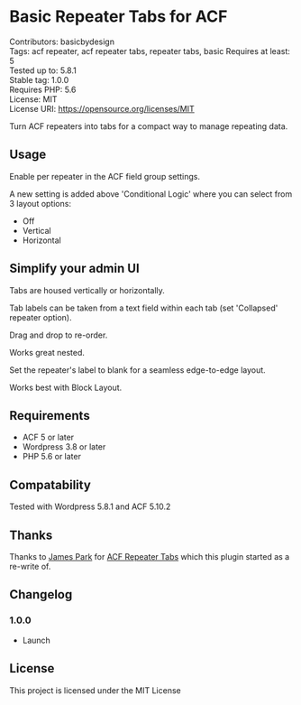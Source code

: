 # Basic Repeater Tabs for ACF
Contributors: basicbydesign  
Tags: acf repeater, acf repeater tabs, repeater tabs, basic 
Requires at least: 5  
Tested up to: 5.8.1  
Stable tag: 1.0.0  
Requires PHP: 5.6  
License: MIT  
License URI: https://opensource.org/licenses/MIT  

Turn ACF repeaters into tabs for a compact way to manage repeating data.  

## Usage

Enable per repeater in the ACF field group settings.

A new setting is added above 'Conditional Logic' where you can select from 3 layout options:

* Off
* Vertical
* Horizontal

## Simplify your admin UI

Tabs are housed vertically or horizontally.  

Tab labels can be taken from a text field within each tab (set 'Collapsed' repeater option).  

Drag and drop to re-order.  

Works great nested.

Set the repeater's label to blank for a seamless edge-to-edge layout.

Works best with Block Layout.

## Requirements

* ACF 5 or later
* Wordpress 3.8 or later
* PHP 5.6 or later

## Compatability

Tested with Wordpress 5.8.1 and ACF 5.10.2

## Thanks

Thanks to [James Park](https://github.com/JamesParkNINJA) for [ACF Repeater Tabs](https://github.com/JamesParkNINJA/acf-repeater-tabs) which this plugin started as a re-write of.

## Changelog

### 1.0.0
* Launch

## License

This project is licensed under the MIT License
